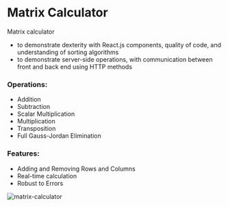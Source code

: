 # Matrix Calculator

Matrix calculator
- to demonstrate dexterity with React.js components, quality of code, and understanding of sorting algorithms
- to demonstrate server-side operations, with communication between front and back end using HTTP methods

### Operations:
- Addition
- Subtraction
- Scalar Multiplication
- Multiplication
- Transposition
- Full Gauss-Jordan Elimination

### Features:
- Adding and Removing Rows and Columns
- Real-time calculation
- Robust to Errors

![matrix-calculator](https://github.com/craftinpark/matrix-calculator/matrixcalculator.gif)